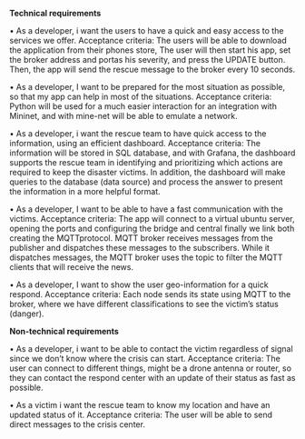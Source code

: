 **Technical requirements**

• As a developer, i want the users to have a quick and easy
access to the services we offer.
Acceptance criteria: The users will be able to download the
application from their phones store, The user will then
start his app, set the broker address and portas
his severity, and press the UPDATE button. Then, the app
will send the rescue message to the broker every 10
seconds.

• As a developer, I want to be prepared for the most
situation as possible, so that my app can help in most of
the situations.
Acceptance criteria: Python will be used for a much easier
interaction for an integration with Mininet, and with
mine-net will be able to emulate a network.

• As a developer, i want the rescue team to have quick
access to the information, using an efficient dashboard.
Acceptance criteria: The information will be stored in SQL
database, and with Grafana, the dashboard supports the
rescue team in identifying and prioritizing which actions
are required to keep the disaster victims. In addition, the
dashboard will make queries to the database (data source)
and process the answer to present the information in a
more helpful format.

• As a developer, I want to be able to have a fast
communication with the victims.
Acceptance criteria: The app will connect to a virtual
ubuntu server, opening the ports and configuring the
bridge and central finally we link both creating the MQTTprotocol.
MQTT broker receives messages from the publisher and
dispatches these messages to the subscribers. While it
dispatches messages, the MQTT broker uses the topic to
filter the MQTT clients that will receive the news.

• As a developer, I want to show the user geo-information
for a quick respond.
Acceptance criteria: Each node sends its state using MQTT
to the broker, where we have different classifications to
see the victim’s status (danger).

**Non-technical requirements**

• As a developer, i want to be able to contact the victim
regardless of signal since we don’t know where the crisis
can start.
Acceptance criteria: The user can connect to different
things, might be a drone antenna or router, so they can
contact the respond center with an update of their status
as fast as possible.

• As a victim i want the rescue team to know my location
and have an updated status of it.
Acceptance criteria: The user will be able to send direct
messages to the crisis center.
